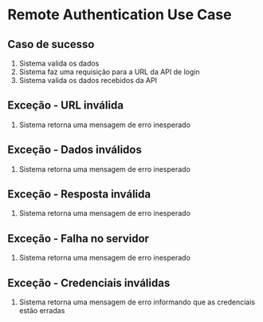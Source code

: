 # Remote Authentication Use Case

## Caso de sucesso
1. Sistema valida os dados
2. Sistema faz uma requisição para a URL da API de login
3. Sistema valida os dados recebidos da API

 ## Exceção - URL inválida
1. Sistema retorna uma mensagem de erro inesperado

 ## Exceção - Dados inválidos
1. Sistema retorna uma mensagem de erro inesperado

 ## Exceção - Resposta inválida
1. Sistema retorna uma mensagem de erro inesperado

 ## Exceção - Falha no servidor
1. Sistema retorna uma mensagem de erro inesperado

 ## Exceção - Credenciais inválidas
1. Sistema retorna uma mensagem de erro informando que as credenciais estão erradas
